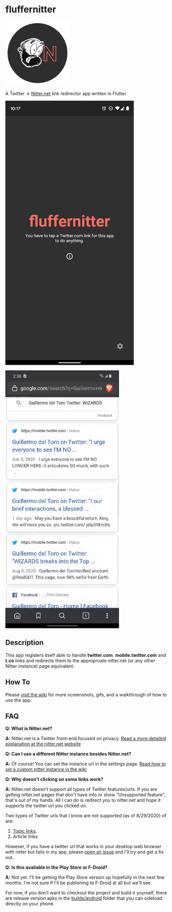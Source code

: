 # fluffernitter

![Android homescreen](docs/fluffernitter_logo_header_round_sm.png)

A Twitter -> [Nitter.net](https://nitter.net) link redirector app written in Flutter

![Android homescreen](docs/homescreen_android.png)

![Link redirect](docs/open_link_01.gif)

## Description

This app registers itself able to handle **twitter.com**. **mobile.twitter.com** and **t.co** links and redirects them to the approproate nitter.net (or any other Nitter instance) page equivalent. 

## How To

Please [visit the wiki](https://github.com/aaronfg/fluffernitter/wiki) for more screenshots, gifs, and a walkthrough of how to use the app.

## FAQ

**Q: What is Nitter.net?**

**A:** Nitter.net is a Twitter front-end focused on privacy. [Read a more detailed explanation at the nitter.net website](https://nitter.net/about)

**Q: Can I use a different Nitter instance besides Nitter.net?**

**A:** Of course! You can set the instance url in the settings page. [Read how to set a custom nitter instance in the wiki](https://github.com/aaronfg/fluffernitter/wiki)

**Q: Why doesn't clicking on some links work?**

**A:** Nitter.net doesn't support all types of Twitter features/urls. If you are getting nitter.net pages that don't have info or show "Unsupported feature", that's out of my hands. All I can do is redirect you to nitter.net and hope it supports the twitter url you clicked on.

Two types of Twitter urls that I know are not supported (as of 8/29/2020) of are: 

1. [Topic links](https://help.twitter.com/en/using-twitter/follow-and-unfollow-topics).
2. Article links

However, if you have a twitter url that works in your desktop web browser with nitter but fails in my app, please [open an issue](https://github.com/aaronfg/fluffernitter/issues) and I'll try and get a fix out.

**Q: Is this available in the Play Store or F-Droid?**

**A:** Not yet. I'll be getting the Play Store version up hopefully in the next few months. I'm not sure if I'll be publishing to F-Droid at all but we'll see.

For now, if you don't want to checkout the project and build it yourself, there are release version apks in the [builds/android](https://github.com/aaronfg/fluffernitter/tree/master/builds/android) folder that you can sideload directly on your phone.
